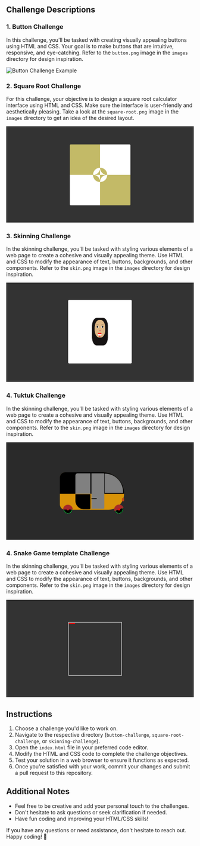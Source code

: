 ## Challenge Descriptions

### 1. Button Challenge

In this challenge, you'll be tasked with creating visually appealing buttons using HTML and CSS. Your goal is to make buttons that are intuitive, responsive, and eye-catching. Refer to the `button.png` image in the `images` directory for design inspiration.

![Button Challenge Example](./button-challenge/images/button.png)

### 2. Square Root Challenge

For this challenge, your objective is to design a square root calculator interface using HTML and CSS. Make sure the interface is user-friendly and aesthetically pleasing. Take a look at the `square-root.png` image in the `images` directory to get an idea of the desired layout.

![square root](https://github.com/Ace7260/shiny-waddle/blob/main/images/square-root.png)

### 3. Skinning Challenge

In the skinning challenge, you'll be tasked with styling various elements of a web page to create a cohesive and visually appealing theme. Use HTML and CSS to modify the appearance of text, buttons, backgrounds, and other components. Refer to the `skin.png` image in the `images` directory for design inspiration.

![skin](https://github.com/Ace7260/shiny-waddle/blob/main/images/skin.png)

### 4. Tuktuk Challenge

In the skinning challenge, you'll be tasked with styling various elements of a web page to create a cohesive and visually appealing theme. Use HTML and CSS to modify the appearance of text, buttons, backgrounds, and other components. Refer to the `skin.png` image in the `images` directory for design inspiration.

![skin](https://github.com/Ace7260/shiny-waddle/blob/main/images/tuktuk.png)

### 4. Snake Game template Challenge

In the skinning challenge, you'll be tasked with styling various elements of a web page to create a cohesive and visually appealing theme. Use HTML and CSS to modify the appearance of text, buttons, backgrounds, and other components. Refer to the `skin.png` image in the `images` directory for design inspiration.

![skin](https://github.com/Ace7260/shiny-waddle/blob/main/images/snake.png)

## Instructions

1. Choose a challenge you'd like to work on.
2. Navigate to the respective directory (`button-challenge`, `square-root-challenge`, or `skinning-challenge`).
3. Open the `index.html` file in your preferred code editor.
4. Modify the HTML and CSS code to complete the challenge objectives.
5. Test your solution in a web browser to ensure it functions as expected.
6. Once you're satisfied with your work, commit your changes and submit a pull request to this repository.

## Additional Notes

- Feel free to be creative and add your personal touch to the challenges.
- Don't hesitate to ask questions or seek clarification if needed.
- Have fun coding and improving your HTML/CSS skills!

If you have any questions or need assistance, don't hesitate to reach out. Happy coding! 🚀
